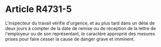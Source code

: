 # Article R4731-5

  
L'inspecteur du travail vérifie d'urgence, et au plus tard dans un délai de deux jours à compter de la date de remise ou de réception de la lettre de l'employeur ou de son représentant, le caractère approprié des mesures prises pour faire cesser la cause de danger grave et imminent.